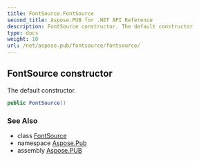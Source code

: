 ```yaml
---
title: FontSource.FontSource
second_title: Aspose.PUB for .NET API Reference
description: FontSource constructor. The default constructor
type: docs
weight: 10
url: /net/aspose.pub/fontsource/fontsource/
---
```

## FontSource constructor

The default constructor.

```csharp
public FontSource()
```

### See Also

* class [FontSource](../)
* namespace [Aspose.Pub](../../fontsource/)
* assembly [Aspose.PUB](../../../)


